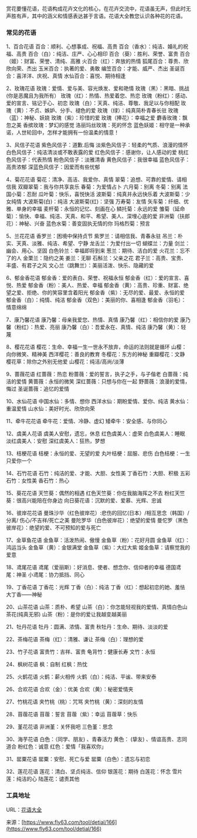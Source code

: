 赏花要懂花语，花语构成花卉文化的核心，在花卉交流中，花语虽无声，但此时无声胜有声，其中的涵义和情感表达甚于言语。花语大全教您认识各种花的花语。

### 常见的花语
1、百合花语
百合：顺利、心想事成、祝福、高贵
百合（香水）：纯洁、婚礼的祝福、高贵
百合（白）：纯洁、庄严、心心相印
百合（葵）：胜利、荣誉、富贵
百合（姬）：财富、荣誉、清纯、高雅
火百合（红）：奔放的热情
狐尾百合：尊贵、欣欣向荣、杰出
玉米百合：执著的爱、勇敢
编笠百合：才能、威严、杰出
圣诞百合：喜洋洋、庆祝、真情
水仙百合：喜悦、期待相逢

2、玫瑰花语
玫瑰：爱情、爱与美、容光焕发、爱和艳情
玫瑰（黑）：黑暗、挑战(你是恶魔且为我所有）
玫瑰（红）：热情、热爱着您、热恋
玫瑰（粉红）：感动、爱的宣言、铭记于心、初恋
玫瑰（白）：天真、纯洁、尊敬、我足以与你相配
玫瑰（黄）：不贞、嫉妒、分手、褪色的爱
玫瑰（绿）：纯真简朴青春长驻
玫瑰（蓝）：神秘、妖娆
玫瑰（紫）：珍惜的爱
玫瑰（捧花）：幸福之爱
麝香玫瑰：飘忽之美
香摈玫瑰：梦幻的感觉
洛丽玛丝玫瑰：死的怀念
蓝色妖姬：相守是一种承诺，人世轮回中，怎样才能拥有一份温柔的情意！

3、风信子花语
紫色风信子：道歉.后悔
淡紫色风信子：轻柔的气质、浪漫的情怀
白色风信子：纯洁清淡或不敢表露的爱
红色风信子：感谢你，让人感动的爱
桃红色风信子：代表热情
粉色风信子：淡雅清香
黄色风信子：我很幸福
蓝色风信子：高贵浓郁
深蓝色风信子：因爱而有些忧郁

4、菊花花语
菊花：清净、高洁、我爱你、真情
翠菊：追想、可靠的爱情、请相信我
双瓣翠菊：我与你共享哀乐
春菊：为爱情占卜
六月菊：别离
冬菊：别离
法国小菊：忍耐
瓜叶菊：快乐，喜悦快活
波斯菊：纯真并永远快乐着
大波斯菊：少女纯情
大波斯菊(白)：纯洁
大波斯菊(红)：坚强
万寿菊：友情
矢车菊：纤细、优雅、单身的幸福
麦杆菊：永恒的记忆、刻画在心
鳞托菊：永远的爱
雏菊（延命菊）：愉快、幸福、纯洁、天真、和平、希望、美人、深埋心底的爱
非洲菊（扶郎花）：神秘、兴奋
蓝色水菊：善变固执无情的你
玛格烈菊：预言

5、兰花花语
香罗兰：困境中保持贞节
紫罗兰：请相信我、青春永驻
吊兰：朴实、天真、淡雅、纯洁、希望、宁静
龙舌兰：为爱付出一切
蝴蝶兰：力量
剑兰：幽会、用心、坚固
白色铃兰：幸福即将到来
葱兰：期待、洁白的爱
火花兰：忘不了的人
金栗兰：隐约之美
姜兰：无聊
石斛兰：父亲之花
君子兰：高贵、宝贵、丰盛、有君子之风
文心兰（跳舞兰）：美丽活泼、快乐、隐藏的爱

6、郁金香花语
郁金香：爱的表白、荣誉、祝福永恒
郁金香（红）：爱的宣言、喜悦、热爱
郁金香（粉）：美人、热爱、幸福
郁金香（黄）：高贵、珍重、财富、绝望之爱、拒绝、你的笑容里含着阳光
郁金香（紫）：无尽的爱、最爱、永恒的爱
郁金香（白）：纯情、纯洁
郁金香（双色）：美丽的你、喜相逢
郁金香（羽毛）：情意绵绵

7、康乃馨花语
康乃馨：母亲我爱您、热情、真情
康乃馨（红）：相信你的爱
康乃馨（粉红）：热爱、亮丽
康乃馨（白）：吾爱永在、真情、纯洁
康乃馨（黄）：轻蔑

8、樱花花语
樱花：生命、幸福一生一世永不放弃，命运的法则就是循环
山樱：向你微笑、精神美
西洋樱花：善良的教育
冬樱花：东方的神秘
重瓣樱花：文静
樱花草：除你之外别无他爱
山樱花：纯洁/高尚/淡薄

9、蔷薇花语
红蔷薇：热恋
粉蔷薇：爱的誓言，执子之手，与子偕老
白蔷薇：纯洁的爱情
黄蔷薇：永恒的微笑
深红蔷薇：只想与你在一起
野蔷薇：浪漫的爱情，悔过
圣诞蔷薇：追忆的爱情

10、水仙花语
中国水仙：多情、想你
西洋水仙：期盼爱情、爱你、纯洁
黄水仙：重温爱情
山水仙：美好时光、欣欣向荣

11、牵牛花花语
牵牛花：爱情、冷静、虚幻
矮牵牛：安全感、与你同心

12、虞美人花语
虞美人安慰，遗忘，休息
红色虞美人：虚荣
白色虞美人：睡眠
淡红虞美人：安慰
深红虞美人：狂热，梦想

13、桔梗花语
桔梗：永恒的爱、无望的爱
丸叶桔梗：屈服、悲伤
白色桔梗：一生只爱你一个

14、石竹花语
石竹：纯洁的爱、才能、大胆、女性美
丁香石竹：大胆、积极
五彩石竹：女性美
香石竹：热心

15、葵花花语
天竺葵：偶然的相遇
红色天竺葵：你在我脑海挥之不去
粉红天竺葵：很高兴能陪在你身边
向日葵花语：沉默的爱、爱慕、光辉、忠诚

16、彼岸花花语
曼珠沙华（红色彼岸花）:悲伤的回忆(日本）/相互思念（韩国）/分离/ 伤心/不吉祥/死亡之美
曼陀罗华（白色彼岸花）：绝望的爱情
曼佗罗（黑色彼岸花）：绝望的爱、不可预知的爱与死亡

17、金草鱼花语
金鱼草：活泼热闹、傲慢
金鱼草（粉）：花好月圆
金鱼草（红）：鸿运当头
金鱼草（黄）：金银满堂
金鱼草（紫）：大红大紫
姬金鱼草：请察觉我的爱意

18、鸢尾花语
鸢尾（爱丽斯）：好消息、使者、想念你、信仰者的幸福
德国鸢尾：神圣
小鸢尾：协力抵挡、同心

19、丁香花语
丁香花：光辉
丁香（白）：纯洁
丁香（红）：想起初恋的她、羞怯
大丁香——神秘

20、山茶花语
山茶：质朴、希望
山茶（白）：你怎能轻视我的爱情、真情白色山茶花(纯真无邪)
山茶（粉）：是你的爱让我越变越美丽

21、牡丹花语
牡丹：圆满、浓情、富贵
秋牡丹：生命、期待、淡淡的爱

22、茶梅花语
茶梅（红）：清雅、谦让
茶梅（白）：理想的爱

23、竹子花语
富贵竹：吉祥、富贵
龟背竹：健康长寿
文竹：永恒

24、枫树花语
枫：自制
红枫：热忱

25、火鹤花语
火鹤：薪火相传
火鹤（白）：纯洁、平谧、带来安泰

26、合欢花语
合欢（金）：优美
合欢（黄）：秘密爱情夹

27、竹桃花语
夹竹桃（桃）：咒骂
夹竹桃（黄）：深刻的友情

28、苜蓿花语
苜蓿：誓言
苜蓿（紫）：幸运
苜蓿草：快乐

29、堇花花语
非洲堇：关怀我吧
三色堇：思念

30、海芋花语
白色：（同学、朋友) 、青春活力
黄色： (挚友) 、情谊高贵、志同道合
粉红色：诚意
红色：爱情「我喜欢你」

31、罂粟花语
罂粟：安慰、死亡与爱
罂粟（白色）：遗忘与初恋

32、莲花花语
莲花：清白、坚贞纯洁、信仰
银莲花：期待
白莲花：怀念
雪片莲：纯洁的心
陆莲花：谴责其他

### 工具地址
URL：[花语大全](https://www.fly63.com/tool/huayu/)

来源：[https://www.fly63.com/tool/detial/166](https://www.fly63.com/tool/detial/166)
